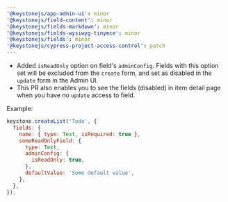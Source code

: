 ```yaml
---
'@keystonejs/app-admin-ui': minor
'@keystonejs/field-content': minor
'@keystonejs/fields-markdown': minor
'@keystonejs/fields-wysiwyg-tinymce': minor
'@keystonejs/fields': minor
'@keystonejs/cypress-project-access-control': patch
---
```


* Added `isReadOnly` option on field's `adminConfig`. Fields with this option set will be excluded from the `create` form, and set as disabled in the `update` form in the Admin UI.
* This PR also enables you to see the fields (disabled) in item detail page when you have no `update` access to field.

Example:

```js
keystone.createList('Todo', {
  fields: {
    name: { type: Text, isRequired: true },
    someReadOnlyField: {
      type: Text,
      adminConfig: {
        isReadOnly: true,
      },
      defaultValue: 'Some default value',
    },
  },
});
```
